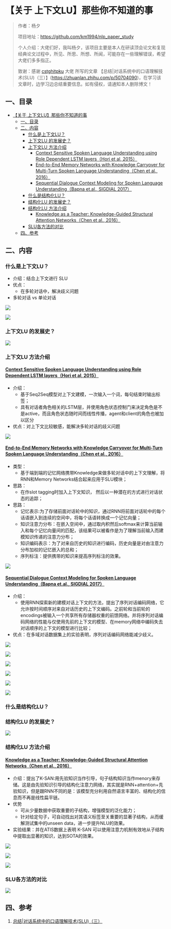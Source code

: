 # 【关于 上下文LU】那些你不知道的事

> 作者：杨夕
> 
> 项目地址：https://github.com/km1994/nlp_paper_study
> 
> 个人介绍：大佬们好，我叫杨夕，该项目主要是本人在研读顶会论文和复现经典论文过程中，所见、所思、所想、所闻，可能存在一些理解错误，希望大佬们多多指正。
> 
> 致谢：感谢 [cstghitpku](https://www.zhihu.com/people/cangshengtage) 大佬 所写的文章 【总结|对话系统中的口语理解技术(SLU)（三）】(https://zhuanlan.zhihu.com/p/50704090)，在学习该 文章时，边学习边总结重要信息。如有侵权，请通知本人删除博文！

## 一、目录


- [【关于 上下文LU】那些你不知道的事](#关于-上下文lu那些你不知道的事)
  - [一、目录](#一目录)
  - [二、内容](#二内容)
    - [什么是上下文LU？](#什么是上下文lu)
    - [上下文LU 的发展史？](#上下文lu-的发展史)
    - [上下文LU 方法介绍](#上下文lu-方法介绍)
      - [Context Sensitive Spoken Language Understanding using Role Dependent LSTM layers（Hori et al, 2015）](#context-sensitive-spoken-language-understanding-using-role-dependent-lstm-layershori-et-al-2015)
      - [End-to-End Memory Networks with Knowledge Carryover for Multi-Turn Spoken Language Understanding（Chen et al., 2016）](#end-to-end-memory-networks-with-knowledge-carryover-for-multi-turn-spoken-language-understandingchen-et-al-2016)
      - [Sequential Dialogue Context Modeling for Spoken Language Understanding（Bapna et.al., SIGDIAL 2017）](#sequential-dialogue-context-modeling-for-spoken-language-understandingbapna-etal-sigdial-2017)
    - [什么是结构化LU？](#什么是结构化lu)
    - [结构化LU 的发展史？](#结构化lu-的发展史)
    - [结构化LU 方法介绍](#结构化lu-方法介绍)
      - [Knowledge as a Teacher: Knowledge-Guided Structural Attention Networks（Chen et al., 2016）](#knowledge-as-a-teacher-knowledge-guided-structural-attention-networkschen-et-al-2016)
    - [SLU各方法的对比](#slu各方法的对比)
  - [四、参考](#四参考)

## 二、内容

### 什么是上下文LU？

- 介绍：结合上下文进行 SLU
- 优点：
  - 在多轮对话中，解决歧义问题
- 多轮对话 vs 单论对话

![](img/20200904214343.png)

![](img/20200904222146.png)

### 上下文LU 的发展史？

![](img/20200904213257.png)

### 上下文LU 方法介绍

#### [Context Sensitive Spoken Language Understanding using Role Dependent LSTM layers（Hori et al, 2015）](https://www.merl.com/publications/docs/TR2015-134.pdf)

- 介绍：
  - 基于Seq2Seq模型对上下文建模，一次输入一个词，每句结束时输出标签；
  - 具有对话者角色相关的LSTM层，并使用角色状态控制门来决定角色是不是active，而且角色状态随时间而线性传播，agent和client的角色也被加以区分
- 优点：对上下文比较敏感，能解决多轮对话的歧义问题

![](img/20200906144532.png)

#### [End-to-End Memory Networks with Knowledge Carryover for Multi-Turn Spoken Language Understanding（Chen et al., 2016）](https://www.microsoft.com/en-us/research/wp-content/uploads/2016/06/IS16_ContextualSLU.pdf)

- 类型：
  - 基于端到端的记忆网络携带Knowledge来做多轮对话中的上下文理解，将RNN和Memory Networks结合起来应用于SLU模块；
- 思路：
  - 在作slot tagging时加入上下文知识， 然后以一种潜在的方式进行对话状态的追踪；
- 思路：
  - 记忆表示:为了存储前面对话轮中的知识，通过RNN将前面对话轮中的每个话语嵌入到连续的空间中，将每个话语转换成一个记忆向量；
  - 知识注意力分布：在嵌入空间中，通过取内积然后softmax来计算当前输入和每个记忆向量间的匹配，该结果可以被看作是为了理解当前输入而建模知识传递的注意力分布；
  - 知识编码表示：为了对来自历史的知识进行编码，历史向量是对由注意力分布加权的记忆嵌入的总和；
  - 序列标注：提供携带的知识来提高序列标注的效果。

![](img/20200906144949.png)

#### [Sequential Dialogue Context Modeling for Spoken Language Understanding（Bapna et.al., SIGDIAL 2017）](https://www.aclweb.org/anthology/W17-5514/)

- 介绍：
  - 使用RNN探索新的建模对话上下文的方法，提出了序列对话编码网络，它允许按时间顺序对来自对话历史的上下文编码。之前轮和当前轮的encodings被输入一个共享所有存储器权重的前馈网络。并将序列对话编码网络的性能与仅使用先前的上下文的模型、在memory网络中编码失去对话顺序的上下文的模型进行比较；
- 优点：在多域对话数据集上的实验表明，序列对话编码网络能减少歧义。

![](img/20200906145823.png)

![](img/20200906145823.png)

![](img/20200906145850.png)

![](img/20200906145915.png)

![](img/20200906150004.png)

![](img/20200906150015.png)


### 什么是结构化LU？


### 结构化LU 的发展史？

![](img/20200904213405.png)

### 结构化LU 方法介绍

#### [Knowledge as a Teacher: Knowledge-Guided Structural Attention Networks（Chen et al., 2016）](https://arxiv.org/abs/1609.03286)

- 介绍：提出了K-SAN:用先验知识当作引导，句子结构知识当作menory来存储。这是由先验知识引导的结构化注意力网络，其实就是RNN+attention+先验知识，但是跟RNN不同的是：该模型充分利用自然语言丰富的、结构化的信息而不再是线性扁平链。
- 优势
  - 可从少量数据中获取重要的子结构，增强模型的泛化能力；
  - 针对给定句子，可自动找出对其语义标签至关重要的显著子结构，从而缓解测试集中的unseen data，进一步提升NLU的效果。
- 实验结果：并在ATIS数据上表明 K-SAN 可以使用注意力机制有效地从子结构中提取出显著的知识，达到SOTA的效果。

![](img/20200906150548.png)

![](img/20200906150641.png)

![](img/20200906150716.png)

### SLU各方法的对比

![](img/20200906150843.png)


## 四、参考

1. [总结|对话系统中的口语理解技术(SLU)（三）](https://zhuanlan.zhihu.com/p/50704090)
